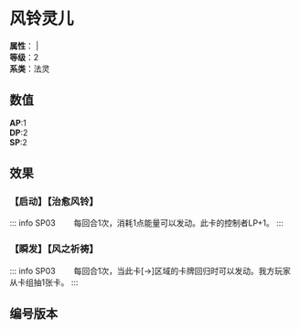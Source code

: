 <script setup>
let list = [
    { number: "SP03-010", url: "/packs/SP03" }
]
</script>

# 风铃灵儿

**属性**：<CardAttribute text="风"/> | <CardAttribute text="木"/><br/>
**等级**：2<br/>
**系类**：法灵

## 数值

**AP**:1<br/>
**DP**:2<br/>
**SP**:2

## 效果

### 【启动】【治愈风铃】

::: info SP03
&emsp;&emsp;每回合1次，消耗1点能量可以发动。此卡的控制者LP+1。
:::

### 【瞬发】【风之祈祷】

::: info SP03
&emsp;&emsp;每回合1次，当此卡[→]区域的卡牌回归时可以发动。我方玩家从卡组抽1张卡。
:::

## 编号版本

<CardNumberBox :list="list"/>